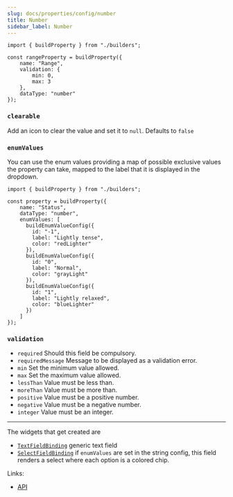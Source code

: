 ```yaml
---
slug: docs/properties/config/number
title: Number
sidebar_label: Number
---
```


```tsx
import { buildProperty } from "./builders";

const rangeProperty = buildProperty({
    name: "Range",
    validation: {
        min: 0,
        max: 3
    },
    dataType: "number"
});
```

### `clearable`
Add an icon to clear the value and set it to `null`. Defaults to `false`


### `enumValues`
You can use the enum values providing a map of possible
  exclusive values the property can take, mapped to the label that it is
  displayed in the dropdown.


```tsx
import { buildProperty } from "./builders";

const property = buildProperty({
    name: "Status",
    dataType: "number",
    enumValues: [
      buildEnumValueConfig({
        id: "-1",
        label: "Lightly tense",
        color: "redLighter"
      }),
      buildEnumValueConfig({
        id: "0",
        label: "Normal",
        color: "grayLight"
      }),
      buildEnumValueConfig({
        id: "1",
        label: "Lightly relaxed",
        color: "blueLighter"
      })
    ]
});
```

### `validation`

* `required` Should this field be compulsory.
* `requiredMessage` Message to be displayed as a validation error.
* `min` Set the minimum value allowed.
* `max` Set the maximum value allowed.
* `lessThan` Value must be less than.
* `moreThan` Value must be more than.
* `positive` Value must be a positive number.
* `negative` Value must be a negative number.
* `integer` Value must be an integer.


---

The widgets that get created are
- [`TextFieldBinding`](../../api/functions/TextFieldBinding) generic text field
- [`SelectFieldBinding`](../../api/functions/SelectFieldBinding) if `enumValues` are set in the string config, this field renders a select
  where each option is a colored chip.

Links:
- [API](../../api/interfaces/NumberProperty)
